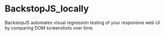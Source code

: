 # BackstopJS_locally
BackstopJS automates visual regression testing of your responsive web UI by comparing DOM screenshots over time.
